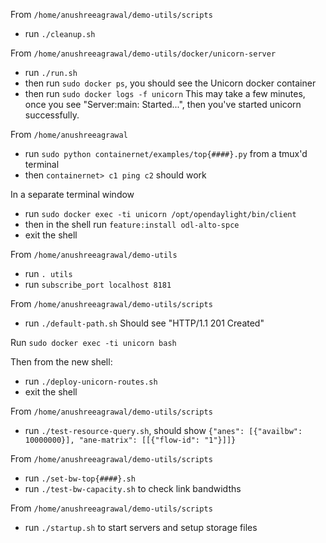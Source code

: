 From `/home/anushreeagrawal/demo-utils/scripts` 
- run `./cleanup.sh`

From `/home/anushreeagrawal/demo-utils/docker/unicorn-server` 
- run `./run.sh`
- then run `sudo docker ps`, you should see the Unicorn docker container
- then run `sudo docker logs -f unicorn`
This may take a few minutes, once you see "Server:main: Started...", then you've started unicorn successfully.

From `/home/anushreeagrawal`
- run `sudo python containernet/examples/top{####}.py` from a tmux'd terminal
- then `containernet> c1 ping c2` should work

In a separate terminal window
- run `sudo docker exec -ti unicorn /opt/opendaylight/bin/client`
- then in the shell run `feature:install odl-alto-spce`
- exit the shell

From `/home/anushreeagrawal/demo-utils`
- run `. utils`
- run `subscribe_port localhost 8181`

From `/home/anushreeagrawal/demo-utils/scripts`
- run `./default-path.sh`
Should see "HTTP/1.1 201 Created"

Run `sudo docker exec -ti unicorn bash`

Then from the new shell:
- run `./deploy-unicorn-routes.sh`
- exit the shell
	
From `/home/anushreeagrawal/demo-utils/scripts`
- run `./test-resource-query.sh`, should show `{"anes": [{"availbw": 10000000}], "ane-matrix": [[{"flow-id": "1"}]]}`

From `/home/anushreeagrawal/demo-utils/scripts`
- run `./set-bw-top{####}.sh`
- run `./test-bw-capacity.sh` to check link bandwidths

From `/home/anushreeagrawal/demo-utils/scripts`
- run `./startup.sh` to start servers and setup storage files
